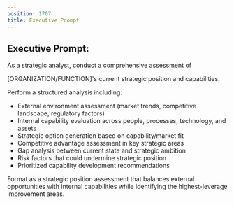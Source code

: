 ```yaml
---
position: 1707
title: Executive Prompt
---
```


## Executive Prompt:

As a strategic analyst, conduct a comprehensive assessment of

[ORGANIZATION/FUNCTION]'s current strategic position and capabilities.





Perform a structured analysis including:

- External environment assessment (market trends, competitive landscape, regulatory factors)
- Internal capability evaluation across people, processes, technology, and assets
- Strategic option generation based on capability/market fit
- Competitive advantage assessment in key strategic areas
- Gap analysis between current state and strategic ambition
- Risk factors that could undermine strategic position
- Prioritized capability development recommendations




Format as a strategic position assessment that balances external opportunities with internal capabilities while identifying the highest-leverage improvement areas.